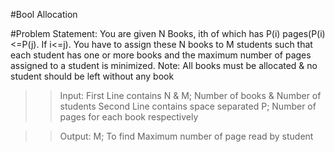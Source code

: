 #Bool Allocation

#Problem Statement: 
 You are given N Books, ith of which has P(i) pages(P(i)<=P(j). If i<=j). 
 You have to assign these N books to M students such that each student has one or more books 
 and the maximum number of pages assigned to a student is minimized.
 Note: All books must be allocated & no student should be left without any book
 
 >> Input:
 First Line contains N & M; Number of books & Number of students
 Second Line contains space separated P; Number of pages for each book respectively
 
 >> Output:
 M; To find Maximum number of page read by student

